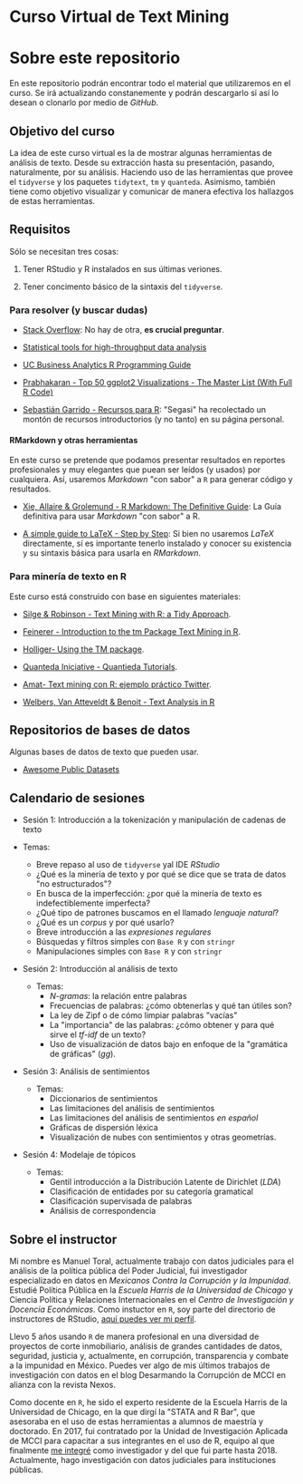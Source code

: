 # Curso Virtual de Text Mining


# Sobre este repositorio

En este repositorio podrán encontrar todo el material que utilizaremos en el curso. Se irá actualizando constanemente y podrán descargarlo si así lo desean o clonarlo por medio de *GitHub*.

## Objetivo del curso

La idea de este curso virtual es la de mostrar algunas herramientas de análisis de texto. Desde su extracción hasta su presentación, pasando, naturalmente, por su análisis. Haciendo uso de las herramientas que provee el `tidyverse` y los paquetes `tidytext`, `tm` y `quanteda`. Asimismo, también tiene como objetivo visualizar y comunicar de manera efectiva los hallazgos de estas herramientas.

## Requisitos

Sólo se necesitan tres cosas:

1. Tener RStudio  y R instalados en sus últimas veriones.

2. Tener concimento básico de la sintaxis del `tidyverse`.

### Para resolver (y buscar dudas)

- [Stack Overflow](https://stackoverflow.com/): No hay de otra, **es crucial preguntar**.
  
- [Statistical tools for high-throughput data analysis](http://www.sthda.com/english/)

- [UC Business Analytics R Programming Guide](https://uc-r.github.io/)
  
- [Prabhakaran - Top 50 ggplot2 Visualizations - The Master List (With Full R Code)](http://r-statistics.co/Top50-Ggplot2-Visualizations-MasterList-R-Code.html)
  
- [Sebastián Garrido - Recursos para R](http://segasi.com.mx/cursos/recursos_r/recursos/index.html): "Segasi" ha recolectado un montón de recursos introductorios (y no tanto) en su página personal.

#### RMarkdown y otras herramientas

En este curso se pretende que podamos presentar resultados en reportes profesionales y muy elegantes que puean ser leídos (y usados) por cualquiera. Así, usaremos *Markdown* "con sabor" a `R` para generar código y resultados.

- [Xie, Allaire & Grolemund - R Markdown: The Definitive Guide](https://bookdown.org/yihui/rmarkdown/): La Guía definitiva para usar *Markdown* "con sabor" a R.
  
- [A simple guide to LaTeX - Step by Step](https://www.latex-tutorial.com/tutorials/): Si bien no usaremos *LaTeX* directamente, sí es importante tenerlo instalado y conocer su existencia y su sintaxis básica para usarla en *RMarkdown*.

### Para minería de texto en R

Este curso está construido con base en siguientes materiales:

- [Silge & Robinson - Text Mining with R: a Tidy Approach](https://www.tidytextmining.com/index.html). 
  
- [Feinerer - Introduction to the tm Package Text Mining in R](https://cran.r-project.org/web/packages/tm/vignettes/tm.pdf).

- [Holliger- Using the TM package](https://rpubs.com/tsholliger/301914).

- [Quanteda Iniciative - Quantieda Tutorials](https://tutorials.quanteda.io/).

- [Amat- Text mining con R: ejemplo práctico Twitter](https://rpubs.com/Joaquin_AR/334526).

- [Welbers, Van Atteveldt & Benoit - Text Analysis in R](https://kenbenoit.net/pdfs/text_analysis_in_R.pdf)




  
  
## Repositorios de bases de datos

Algunas bases de datos de texto que pueden usar.

- [Awesome Public Datasets](https://github.com/awesomedata/awesome-public-datasets)

## Calendario de sesiones

-  Sesión 1: Introducción a la tokenización y manipulación de cadenas de texto
  - Temas:
    - Breve repaso al uso de `tidyverse` yal IDE *RStudio*
    - ¿Qué es la minería de texto y por qué se dice que se trata de datos "no estructurados"?
    - En busca de la imperfección: ¿por qué la minería de texto es indefectiblemente imperfecta?
    - ¿Qué tipo de patrones buscamos en el llamado *lenguaje natural*?
    - ¿Qué es un *corpus* y por qué usarlo?
    - Breve introducción a las *expresiones regulares*
    - Búsquedas y filtros simples con `Base R` y con `stringr`
    - Manipulaciones simples con `Base R` y con `stringr`


  
- Sesión 2: Introducción al análisis de texto
  - Temas:
    - *N-gramas*: la relación entre palabras
    - Frecuencias de palabras: ¿cómo obtenerlas y qué tan útiles son?
    - La ley de Zipf o de cómo limpiar palabras "vacías"
    - La "importancia" de las palabras: ¿cómo obtener y para qué sirve el *tf-idf* de un texto?
    - Uso de visualización de datos bajo en enfoque de la "gramática de gráficas" (*gg*).


- Sesión 3: Análisis de sentimientos
  - Temas:
    - Diccionarios de sentimientos
    - Las limitaciones del análisis de sentimientos
    - Las limitaciones del análisis de sentimientos *en español* 
    - Gráficas de dispersión léxica
    - Visualización de nubes con sentimientos y otras geometrías.

  
- Sesión 4: Modelaje de tópicos
  - Temas:
    - Gentil introducción a la Distribución Latente de Dirichlet (*LDA*)
    - Clasificación de entidades por su categoría gramatical
    - Clasificación supervisada de palabras
    - Análisis de correspondencia

    
## Sobre el instructor

Mi nombre es Manuel Toral, actualmente trabajo con datos judiciales para el análisis de la política pública del Poder Judicial, fui investigador especializado en datos en *Mexicanos Contra la Corrupción y la Impunidad*. Estudié Política Pública en la *Escuela Harris de la Universidad de Chicago* y Ciencia Política y Relaciones Internacionales en el *Centro de Investigación y Docencia Económicas*. Como instuctor en `R`, soy parte del directorio de instructores de RStudio, [aquí puedes ver mi perfil](https://community.rstudio.com/u/jmtoral/summary).

Llevo 5 años usando `R` de manera profesional en una diversidad de proyectos de corte inmobiliario, análisis de grandes cantidades de datos, seguridad, justicia y, actualmente, en corrupción, transparencia y combate a la impunidad en México. Puedes ver algo de mis últimos trabajos de investigación con datos en el blog Desarmando la Corrupción de MCCI en alianza con la revista Nexos.

Como docente en `R`, he sido el experto residente de la Escuela Harris de la Universidad de Chicago, en la que dirgí la "STATA and R Bar", que asesoraba en el uso de estas herramientas a alumnos de maestría y doctorado. En 2017, fui contratado por la Unidad de Investigación Aplicada de MCCI para capacitar a sus integrantes en el uso de R, equipo al que finalmente [me integré](https://contralacorrupcion.mx/quienes-somos/) como investigador y del que fui parte hasta 2018. Actualmente, hago investigación con datos judiciales para instituciones públicas.